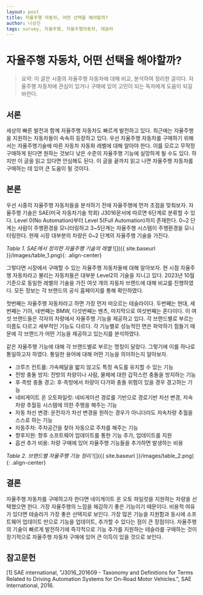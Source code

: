 ```yaml
---
layout: post
title: 자율주행 자동차, 어떤 선택을 해야할까?
author: 나상진
tags: survey, 자율주행, 자율주행자동차, 테슬라
---
```


# 자율주행 자동차, 어떤 선택을 해야할까?

> 요약: 이 글은 시중의 자율주행 자동차에 대해 비교, 분석하여 정리한 글이다. 자율주행 자동차에 관심이 있거나 구매에 있어 고민이 되는 독자에게 도움이 되길 바란다.

## 서론
세상의 빠른 발전과 함께 자율주행 자동차도 빠르게 발전하고 있다. 최근에는 자율주행을 지원하는 자동차들이 속속히 등장하고 있다. 우선 자율주행 자동차를 구매하기 위해서는 자율주행기술에 따른 자동차 자동화 레벨에 대해 알아야 한다. 이를 모르고 무작정 구매하게 된다면 원하는 것보다 낮은 수준의 자율주행 기능에 실망하게 될 수도 있다. 하지만 이 글을 읽고 있다면 안심해도 된다. 이 글을 끝까지 읽고 나면 자율주행 자동차를 구매하는 데 있어 큰 도움이 될 것이다.

## 본론
우선 시중의 자율주행 자동차들을 분석하기 전에 자율주행에 먼저 초점을 맞춰보자. 자율주행 기술은 SAE(미국 자동차기술 학회) J3016문서에 따르면 6단계로 분류할 수 있다. Level 0(No Automation)부터 Level 5(Full Automation)까지 존재한다. 0~2 단계는 사람이 주행환경을 모니터링하고 3~5단계는 자율주행 시스템이 주행환경을 모니터링한다. 현재 시장 대부분의 차량은 0~2 단계의 자율주행 기술을 가진다.

*Table 1. SAE에서 정의한 자율주행 기술의 레벨*
![]({{ site.baseurl }}/images/table_1.png){: .align-center}

그렇다면 시장에서 구매할 수 있는 자율주행 자동차들에 대해 알아보자. 현 시점 자율주행 자동차라고 불리는 자동차들은 대부분 Level2의 기술을 지니고 있다. 2023년 10월 기준으로 동일한 레벨의 기술을 가진 여섯 개의 자동차 브랜드에 대해 비교를 진행하였다. 모든 정보는 각 브랜드의 공식 홈페이지를 통해 확인하였다.

첫번째는 자율주행 자동차라고 하면 가장 먼저 떠오르는 테슬라이다. 두번째는 현대, 세번째는 기아, 네번째는 BMW, 다섯번째는 벤츠, 마지막으로 여섯번째는 혼다이다. 이 여섯 브랜드들은 각자의 차량에서 자율주행 기능을 제공하고 있다. 각 브랜드별로 부르는 이름도 다르고 세부적인 기능도 다르다. 각 기능별로 성능적인 면은 파악하기 힘들기 때문에 각 브랜드가 어떤 기능을 제공하고 있는지를 분석하였다.

같은 자율주행 기능에 대해 각 브랜드별로 부르는 명칭이 달랐다. 그렇기에 이를 하나로 통일하고자 하였다. 통일한 용어에 대해 어떤 기능을 의미하는지 알아보자.

- 크루즈 컨트롤: 가속페달을 밟지 않고도 특정 속도를 유지할 수 있는 기능
- 전방 충돌 방지: 전방의 차량이나 사람, 물체에 대한 갑작스런 충돌을 방지하는 기능
- 후·측방 충돌 경고: 후·측방에서 차량이 다가와 충돌 위험이 있을 경우 경고하는 기능
- 네비게이트 온 오토파일럿: 네비게이션 경로를 기반으로 경로기반 차선 변경, 저속 차량 추월등 시스템에 의한 주행을 해주는 기능
- 자동 차선 변경: 운전자가 차선 변경을 원하는 경우가 아니더라도 저속차량 추월을 스스로 하는 기능
- 자동주차: 주차공간을 찾아 자동으로 주차를 해주는 기능
- 향후지원: 향후 소프트웨어 업데이트를 통한 기능 추가, 업데이트를 지원
- 옵션 추가 비용: 차량 구매에 있어 자율주행 기능들을 추가하면 발생하는 비용

*Table 2. 브랜드별 자율주행 기능 정리*
![]({{ site.baseurl }}/images/table_2.png){: .align-center}

## 결론
자율주행 자동차를 구매하고자 한다면 네이게이트 온 오토 파일럿을 지원하는 차량을 선택했으면 한다. 가장 자율주행의 느낌을 체감하기 좋은 기능이기 때문이다. 비용적 여유가 있다면 테슬라가 가장 좋은 선택지로 보인다. 가장 많은 기능을 지원함과 동시에 소프트웨어 업데이트 만으로 기능을 업데이트, 추가할 수 있다는 점이 큰 장점이다. 자율주행의 기술이 빠르게 발전하기에 즉각적으로 기능 추가를 지원하는 테슬라를 구매하는 것이 장기적으로 자율주행 자동차 구매에 있어 큰 이득이 있을 것으로 보인다. 

## 참고문헌
[1] SAE international, "J3016_201609 - Taxonomy and Definitions for Terms Related to Driving Automation Systems for On-Road Motor Vehicles.", SAE International, 2016.